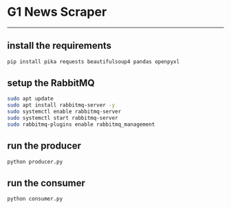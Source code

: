 # G1 News Scraper

--- 


## install the requirements
```bash
pip install pika requests beautifulsoup4 pandas openpyxl
```

## setup the RabbitMQ
```bash
sudo apt update
sudo apt install rabbitmq-server -y
sudo systemctl enable rabbitmq-server
sudo systemctl start rabbitmq-server
sudo rabbitmq-plugins enable rabbitmq_management
```

## run the producer
```bash
python producer.py
```

## run the consumer
```bash
python consumer.py
```